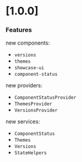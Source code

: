 <a name="1.0.0"></a>
# [1.0.0]

### Features

new components:
- `versions`
- `themes`
- `showcase-ui`
- `component-status`

new providers:
- `ComponentStatusProvider`
- `ThemesProvider`
- `VersionsProvider`

new services:
- `ComponentStatus`
- `Themes`
- `Versions`
- `StateHelpers`
